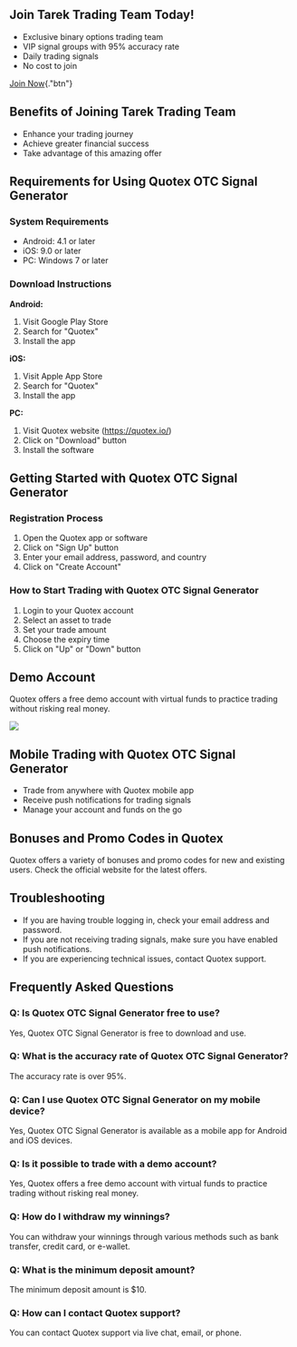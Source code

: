 ## Join Tarek Trading Team Today!

-   Exclusive binary options trading team
-   VIP signal groups with 95% accuracy rate
-   Daily trading signals
-   No cost to join

[Join Now](\%22https://bit.ly/TarekQTXTeam\%22){."btn"}

## Benefits of Joining Tarek Trading Team

-   Enhance your trading journey
-   Achieve greater financial success
-   Take advantage of this amazing offer

## Requirements for Using Quotex OTC Signal Generator

### System Requirements

-   Android: 4.1 or later
-   iOS: 9.0 or later
-   PC: Windows 7 or later

### Download Instructions

**Android:**

1.  Visit Google Play Store
2.  Search for "Quotex"
3.  Install the app

**iOS:**

1.  Visit Apple App Store
2.  Search for "Quotex"
3.  Install the app

**PC:**

1.  Visit Quotex website (https://quotex.io/)
2.  Click on "Download" button
3.  Install the software

## Getting Started with Quotex OTC Signal Generator

### Registration Process

1.  Open the Quotex app or software
2.  Click on "Sign Up" button
3.  Enter your email address, password, and country
4.  Click on "Create Account"

### How to Start Trading with Quotex OTC Signal Generator

1.  Login to your Quotex account
2.  Select an asset to trade
3.  Set your trade amount
4.  Choose the expiry time
5.  Click on "Up" or "Down" button

## Demo Account

Quotex offers a free demo account with virtual funds to practice trading
without risking real money.

[![](https://static.quotex.io/files/4_en/300_250.jpg)](https://traff.sbs/brokerqxlid)

## Mobile Trading with Quotex OTC Signal Generator

-   Trade from anywhere with Quotex mobile app
-   Receive push notifications for trading signals
-   Manage your account and funds on the go

## Bonuses and Promo Codes in Quotex

Quotex offers a variety of bonuses and promo codes for new and existing
users. Check the official website for the latest offers.

## Troubleshooting

-   If you are having trouble logging in, check your email address and
    password.
-   If you are not receiving trading signals, make sure you have enabled
    push notifications.
-   If you are experiencing technical issues, contact Quotex support.

## Frequently Asked Questions

### Q: Is Quotex OTC Signal Generator free to use?

Yes, Quotex OTC Signal Generator is free to download and use.

### Q: What is the accuracy rate of Quotex OTC Signal Generator?

The accuracy rate is over 95%.

### Q: Can I use Quotex OTC Signal Generator on my mobile device?

Yes, Quotex OTC Signal Generator is available as a mobile app for
Android and iOS devices.

### Q: Is it possible to trade with a demo account?

Yes, Quotex offers a free demo account with virtual funds to practice
trading without risking real money.

### Q: How do I withdraw my winnings?

You can withdraw your winnings through various methods such as bank
transfer, credit card, or e-wallet.

### Q: What is the minimum deposit amount?

The minimum deposit amount is \$10.

### Q: How can I contact Quotex support?

You can contact Quotex support via live chat, email, or phone.

